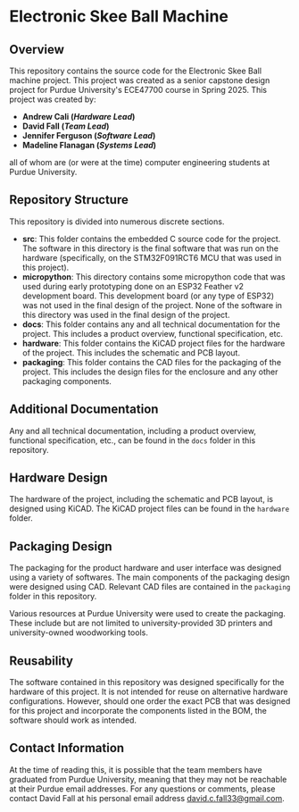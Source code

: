 # Electronic Skee Ball Machine

## Overview 

This repository contains the source code for the Electronic Skee Ball machine project. This project was created as a senior capstone design project for Purdue University's ECE47700 
course in Spring 2025. 
This project was created by: 
* **Andrew Cali (*Hardware Lead*)**
* **David Fall (*Team Lead*)**
* **Jennifer Ferguson (*Software Lead*)**
* **Madeline Flanagan (*Systems Lead*)**

all of whom are (or were at the time) computer engineering students at Purdue University. 

## Repository Structure
This repository is divided into numerous discrete sections. 
* **src**: This folder contains the embedded C source code for the project. The software in this directory is the final software that was run on the hardware (specifically, on the STM32F091RCT6 MCU that was used in this project). 
* **micropython**: This directory contains some micropython code that was used during early prototyping done on an ESP32 Feather v2 development board. This development board (or any type of ESP32) was not used in the final design of the project. None of the software in this directory was used in the final design of the project.
* **docs**: This folder contains any and all technical documentation for the project. This includes a product overview, functional specification, etc.
* **hardware**: This folder contains the KiCAD project files for the hardware of the project. This includes the schematic and PCB layout. 
* **packaging**: This folder contains the CAD files for the packaging of the project. This includes the design files for the enclosure and any other packaging components.


## Additional Documentation 

Any and all technical documentation, including a product overview, functional specification, etc., can be found in the `docs` folder in this repository.

## Hardware Design
The hardware of the project, including the schematic and PCB layout, is designed using KiCAD. The KiCAD project files can be found in the `hardware` folder. 

## Packaging Design 
The packaging for the product hardware and user interface was designed using a variety of softwares. The main components of the packaging design were designed using CAD. Relevant CAD files are contained in the `packaging` folder in this repository. 

Various resources at Purdue University were used to create the packaging. These include but are not limited to university-provided 3D printers and university-owned woodworking tools.

## Reusability 
The software contained in this repository was designed specifically for the hardware of this project. It is not intended for reuse on alternative hardware configurations. However, should one order the exact PCB that was designed for this project and incorporate the components listed in the BOM, the software should work as intended.

## Contact Information
At the time of reading this, it is possible that the team members have graduated from Purdue University, meaning that they may not be reachable at their Purdue email addresses. For any questions or comments, please contact David Fall at his personal email address 
[david.c.fall33@gmail.com](mailto:david.c.fall33@gmail.com).

